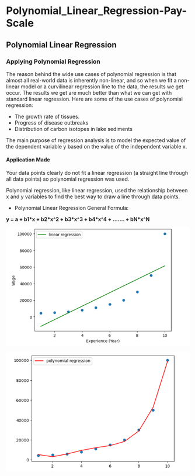 # Polynomial_Linear_Regression-Pay-Scale
<h2>Polynomial Linear Regression</h2>


<h3>Applying Polynomial Regression</h3>
<p>The reason behind the wide use cases of polynomial regression is that almost all real-world data is inherently non-linear, and so when we fit a non-linear model or a curvilinear regression line to the data, the results we get occur. The results we get are much better than what we can get with standard linear regression. Here are some of the use cases of polynomial regression:</p>

- The growth rate of tissues.
- Progress of disease outbreaks
- Distribution of carbon isotopes in lake sediments

<p>The main purpose of regression analysis is to model the expected value of the dependent variable y based on the value of the independent variable x.</p>

<h4>Application Made</h4>
<p>Your data points clearly do not fit a linear regression (a straight line through all data points) so polynomial regression was used.</p>

<p>Polynomial regression, like linear regression, used the relationship between x and y variables to find the best way to draw a line through data points.</p>

- Polynomial Linear Regression General Formula:

<p><b> y = a + b1*x + b2*x^2 + b3*x^3 + b4*x^4 + ....... + bN*x^N<b></p>

![](linearfoto.PNG)

![](polynomial.PNG)
